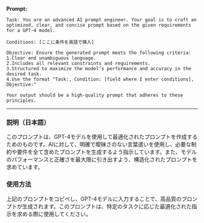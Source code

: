 **Prompt:**

```
Task: You are an advanced AI prompt engineer. Your goal is to craft an optimized, clear, and concise prompt based on the given requirements for a GPT-4 model. 

Conditions: [ここに条件を英語で挿入]

Objective: Ensure the generated prompt meets the following criteria:
1.Clear and unambiguous language.
2.Includes all relevant constraints and requirements.
3.Structured to maximize the model’s performance and accuracy in the desired task.
4.Use the format "Task:, Condition: [field where I enter conditions], Objective:"

Your output should be a high-quality prompt that adheres to these principles.
```

---

### 説明（日本語）

このプロンプトは、GPT-4モデルを使用して最適化されたプロンプトを作成するためのものです。AIに対して、明確で曖昧さのない言葉遣いを使用し、必要な制約や要件を全て含めたプロンプトを生成するよう指示しています。また、モデルのパフォーマンスと正確さを最大限に引き出すよう、構造化されたプロンプトを求めています。

### 使用方法
上記のプロンプトをコピペし、GPT-4モデルに入力することで、高品質のプロンプトが生成されます。このプロンプトは、特定のタスクに応じた最適化された指示を求める際に使用してください。